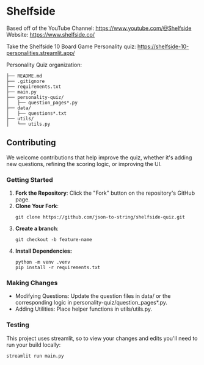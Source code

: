 # Shelfside 

Based off of the YouTube Channel: https://www.youtube.com/@Shelfside
Website: https://www.shelfside.co/

Take the Shelfside 10 Board Game Personality quiz: https://shelfside-10-personalities.streamlit.app/

Personality Quiz organization:
```
├── README.md
├── .gitignore
├── requirements.txt
├── main.py
├── personality-quiz/
│   ├── question_pages*.py
├── data/
│   ├── questions*.txt
├── utils/
│   └── utils.py
```
## Contributing

We welcome contributions that help improve the quiz, whether it's adding new questions, refining the scoring logic, or improving the UI. 

### Getting Started

1. **Fork the Repository**: Click the "Fork" button on the repository's GitHub page.
2. **Clone Your Fork**:  
   ```
   git clone https://github.com/json-to-string/shelfside-quiz.git
   ```
3. **Create a branch**:
   ```
   git checkout -b feature-name
   ```
4. **Install Dependencies:**
   ```
   python -m venv .venv
   pip install -r requirements.txt
   ```

### Making Changes
- Modifying Questions: Update the question files in data/ or the corresponding logic in personality-quiz/question_pages*.py.
- Adding Utilities: Place helper functions in utils/utils.py.

### Testing
This project uses streamlit, so to view your changes and edits you'll need to run your build locally:
```
streamlit run main.py
```
